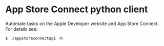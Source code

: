 # App Store Connect python client

Automate tasks on the Apple Developer website and App Store Connect. 
For details see:
```
$ ./appstoreconnectapi -h
```
